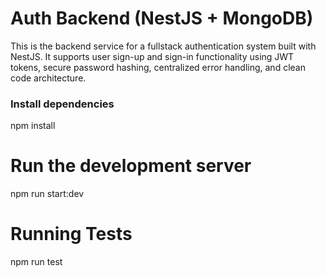 # Auth Backend (NestJS + MongoDB)

This is the backend service for a fullstack authentication system built with NestJS. It supports user sign-up and sign-in functionality using JWT tokens, secure password hashing, centralized error handling, and clean code architecture.

### Install dependencies
npm install

# Run the development server
npm run start:dev

# Running Tests
npm run test

